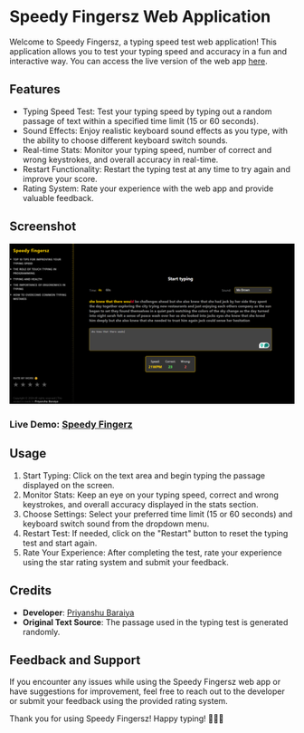 # Speedy Fingersz Web Application

Welcome to Speedy Fingersz, a typing speed test web application! This application allows you to test your typing speed and accuracy in a fun and interactive way. You can access the live version of the web app [here](https://speedyfingersz.netlify.app/).

## Features
- Typing Speed Test: Test your typing speed by typing out a random passage of text within a specified time limit (15 or 60 seconds).
- Sound Effects: Enjoy realistic keyboard sound effects as you type, with the ability to choose different keyboard switch sounds.
- Real-time Stats: Monitor your typing speed, number of correct and wrong keystrokes, and overall accuracy in real-time.
- Restart Functionality: Restart the typing test at any time to try again and improve your score.
- Rating System: Rate your experience with the web app and provide valuable feedback.

## Screenshot

![speedy fingerz scrrenshot](https://github.com/priyanshuahir000/Speedy-Fingersz/blob/main/Images/screenshot.png)
### Live Demo: [Speedy Fingerz](https://speedyfingersz.netlify.app/)
## Usage
1. Start Typing: Click on the text area and begin typing the passage displayed on the screen.
2. Monitor Stats: Keep an eye on your typing speed, correct and wrong keystrokes, and overall accuracy displayed in the stats section.
3. Choose Settings: Select your preferred time limit (15 or 60 seconds) and keyboard switch sound from the dropdown menu.
4. Restart Test: If needed, click on the "Restart" button to reset the typing test and start again.
5. Rate Your Experience: After completing the test, rate your experience using the star rating system and submit your feedback.

## Credits
- **Developer**: [Priyanshu Baraiya](https://www.linkedin.com/in/priyanshu-baraiya/)
- **Original Text Source**: The passage used in the typing test is generated randomly.

## Feedback and Support
If you encounter any issues while using the Speedy Fingersz web app or have suggestions for improvement, feel free to reach out to the developer or submit your feedback using the provided rating system.

Thank you for using Speedy Fingersz! Happy typing! 🚀👨‍💻
